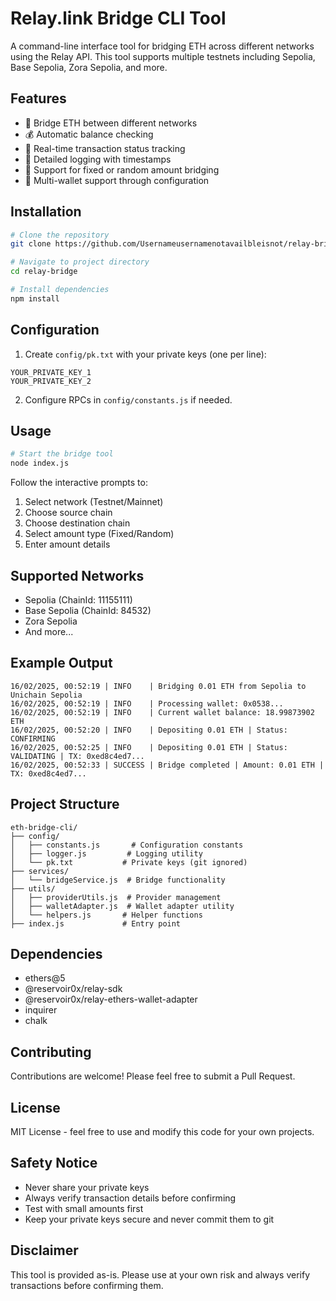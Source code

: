 # Relay.link Bridge CLI Tool

A command-line interface tool for bridging ETH across different networks using the Relay API. This tool supports multiple testnets including Sepolia, Base Sepolia, Zora Sepolia, and more.

## Features

- 🌉 Bridge ETH between different networks
- 💰 Automatic balance checking
- 🔄 Real-time transaction status tracking
- 📝 Detailed logging with timestamps
- 🎲 Support for fixed or random amount bridging
- 🔑 Multi-wallet support through configuration

## Installation

```bash
# Clone the repository
git clone https://github.com/Usernameusernamenotavailbleisnot/relay-bridge.git

# Navigate to project directory
cd relay-bridge

# Install dependencies
npm install
```

## Configuration

1. Create `config/pk.txt` with your private keys (one per line):
```
YOUR_PRIVATE_KEY_1
YOUR_PRIVATE_KEY_2
```

2. Configure RPCs in `config/constants.js` if needed.

## Usage

```bash
# Start the bridge tool
node index.js
```

Follow the interactive prompts to:
1. Select network (Testnet/Mainnet)
2. Choose source chain
3. Choose destination chain
4. Select amount type (Fixed/Random)
5. Enter amount details

## Supported Networks

- Sepolia (ChainId: 11155111)
- Base Sepolia (ChainId: 84532)
- Zora Sepolia
- And more...

## Example Output

```
16/02/2025, 00:52:19 | INFO    | Bridging 0.01 ETH from Sepolia to Unichain Sepolia
16/02/2025, 00:52:19 | INFO    | Processing wallet: 0x0538...
16/02/2025, 00:52:19 | INFO    | Current wallet balance: 18.99873902 ETH
16/02/2025, 00:52:20 | INFO    | Depositing 0.01 ETH | Status: CONFIRMING
16/02/2025, 00:52:25 | INFO    | Depositing 0.01 ETH | Status: VALIDATING | TX: 0xed8c4ed7...
16/02/2025, 00:52:33 | SUCCESS | Bridge completed | Amount: 0.01 ETH | TX: 0xed8c4ed7...
```

## Project Structure

```
eth-bridge-cli/
├── config/
│   ├── constants.js       # Configuration constants
│   ├── logger.js         # Logging utility
│   └── pk.txt           # Private keys (git ignored)
├── services/
│   └── bridgeService.js  # Bridge functionality
├── utils/
│   ├── providerUtils.js  # Provider management
│   ├── walletAdapter.js  # Wallet adapter utility
│   └── helpers.js       # Helper functions
├── index.js             # Entry point
```

## Dependencies

- ethers@5
- @reservoir0x/relay-sdk
- @reservoir0x/relay-ethers-wallet-adapter
- inquirer
- chalk

## Contributing

Contributions are welcome! Please feel free to submit a Pull Request.

## License

MIT License - feel free to use and modify this code for your own projects.

## Safety Notice

- Never share your private keys
- Always verify transaction details before confirming
- Test with small amounts first
- Keep your private keys secure and never commit them to git

## Disclaimer

This tool is provided as-is. Please use at your own risk and always verify transactions before confirming them.
